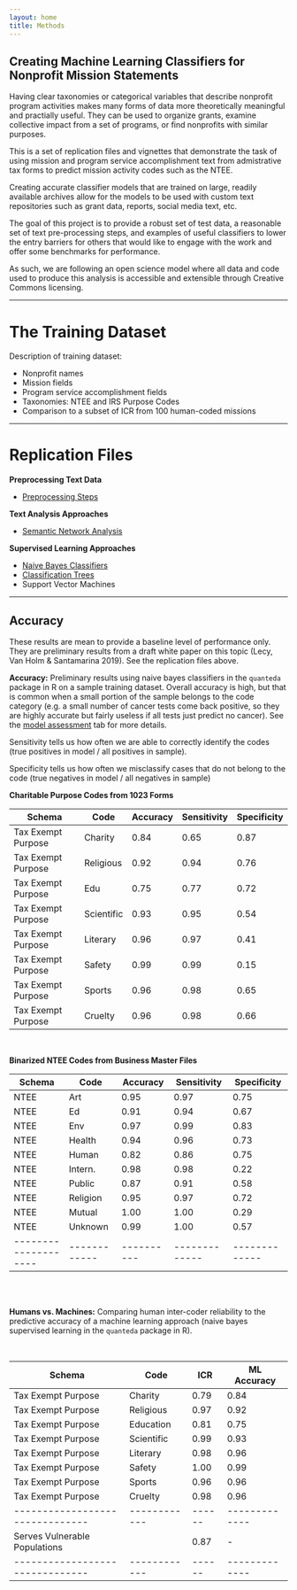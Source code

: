 ```yaml
---
layout: home
title: Methods
---
```


## Creating Machine Learning Classifiers for Nonprofit Mission Statements


Having clear taxonomies or categorical variables that describe nonprofit program activities makes many forms of data more theoretically meaningful and practially useful. They can be used to organize grants, examine collective impact from a set of programs, or find nonprofits with similar purposes. 

This is a set of replication files and vignettes that demonstrate the task of using mission and program service accomplishment text from admistrative tax forms to predict mission activity codes such as the NTEE.

Creating accurate classifier models that are trained on large, readily available archives allow for the models to be used with custom text repositories such as grant data, reports, social media text, etc. 

The goal of this project is to provide a robust set of test data, a reasonable set of text pre-processing steps, and examples of useful classifiers to lower the entry barriers for others that would like to engage with the work and offer some benchmarks for performance. 

As such, we are following an open science model where all data and code used to produce this analysis is accessible and extensible through Creative Commons licensing. 

------------------------

# The Training Dataset

Description of training dataset:

* Nonprofit names
* Mission fields 
* Program service accomplishment fields 
* Taxonomies: NTEE and IRS Purpose Codes
* Comparison to a subset of ICR from 100 human-coded missions

---------------------------

# Replication Files

**Preprocessing Text Data** 

* [Preprocessing Steps](tutorials/Preprocessing.html) 


**Text Analysis Approaches**

* [Semantic Network Analysis](tutorials/semantic_networks.html)  

**Supervised Learning Approaches**  

* [Naive Bayes Classifiers](tutorials/Naive_Bayes.html)
* [Classification Trees](tutorials/Classification_Trees.html)
* Support Vector Machines



-------------------------

## Accuracy

These results are mean to provide a baseline level of performance only. They are preliminary results from a draft white paper on this topic (Lecy, Van Holm & Santamarina 2019). See the replication files above. 


**Accuracy:** Preliminary results using naive bayes classifiers in the `quanteda` package in R on a sample training dataset. Overall accuracy is high, but that is common when a small portion of the sample belongs to the code category (e.g. a small number of cancer tests come back positive, so they are highly accurate but fairly useless if all tests just predict no cancer). See the [model assessment](https://nonprofit-open-data-collective.github.io/machine_learning_mission_codes/accuracy/) tab for more details. 

Sensitivity tells us how often we are able to correctly identify the codes (true positives in model / all positives in sample).

Specificity tells us how often we misclassify cases that do not belong to the code (true negatives in model / all negatives in sample)

**Charitable Purpose Codes from 1023 Forms**
 
| Schema             | Code       | Accuracy | Sensitivity | Specificity |  
|--------------------|------------|----------|-------------|-------------|  
| Tax Exempt Purpose | Charity    | 0.84     | 0.65        | 0.87        |  
| Tax Exempt Purpose | Religious  | 0.92     | 0.94        | 0.76        | 
| Tax Exempt Purpose | Edu        | 0.75     | 0.77        | 0.72        | 
| Tax Exempt Purpose | Scientific | 0.93     | 0.95        | 0.54        | 
| Tax Exempt Purpose | Literary   | 0.96     | 0.97        | 0.41        | 
| Tax Exempt Purpose | Safety     | 0.99     | 0.99        | 0.15        | 
| Tax Exempt Purpose | Sports     | 0.96     | 0.98        | 0.65        | 
| Tax Exempt Purpose | Cruelty    | 0.96     | 0.98        | 0.66        | 

<br>

**Binarized NTEE Codes from Business Master Files**

| Schema             | Code       | Accuracy | Sensitivity | Specificity |  
|--------------------|------------|----------|-------------|-------------| 
| NTEE               | Art        | 0.95     | 0.97        | 0.75        | 
| NTEE               | Ed         | 0.91     | 0.94        | 0.67        | 
| NTEE               | Env        | 0.97     | 0.99        | 0.83        | 
| NTEE               | Health     | 0.94     | 0.96        | 0.73        | 
| NTEE               | Human      | 0.82     | 0.86        | 0.75        | 
| NTEE               | Intern.    | 0.98     | 0.98        | 0.22        | 
| NTEE               | Public     | 0.87     | 0.91        | 0.58        | 
| NTEE               | Religion   | 0.95     | 0.97        | 0.72        | 
| NTEE               | Mutual     | 1.00     | 1.00        | 0.29        | 
| NTEE               | Unknown    | 0.99     | 1.00        | 0.57        |  
|--------------------|------------|----------|-------------|-------------|  


<br><br>



**Humans vs. Machines:** Comparing human inter-coder reliability to the predictive accuracy of a machine learning approach (naive bayes supervised learning in the `quanteda` package in R).

<br>


| Schema                        | Code       | ICR  | ML Accuracy | 
|-------------------------------|------------|------|-------------| 
| Tax Exempt Purpose            | Charity    | 0.79 | 0.84        | 
| Tax Exempt Purpose            | Religious  | 0.97 | 0.92        | 
| Tax Exempt Purpose            | Education  | 0.81 | 0.75        | 
| Tax Exempt Purpose            | Scientific | 0.99 | 0.93        | 
| Tax Exempt Purpose            | Literary   | 0.98 | 0.96        | 
| Tax Exempt Purpose            | Safety     | 1.00 | 0.99        | 
| Tax Exempt Purpose            | Sports     | 0.96 | 0.96        | 
| Tax Exempt Purpose            | Cruelty    | 0.98 | 0.96        | 
|-------------------------------|------------|------|-------------| 
| Serves Vulnerable Populations |            | 0.87 | -           | 
|-------------------------------|------------|------|-------------| 





